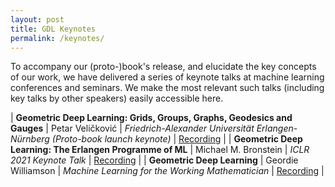 ```yaml
---
layout: post
title: GDL Keynotes
permalink: /keynotes/
---
```


To accompany our (proto-)book's release, and elucidate the key concepts of our work, we have delivered a series of keynote talks at machine learning conferences and seminars. We make the most relevant such talks (including key talks by other speakers) easily accessible here.

| **Geometric Deep Learning: Grids, Groups, Graphs, Geodesics and Gauges** | Petar Veličković | _Friedrich-Alexander Universität Erlangen-Nürnberg (Proto-book launch keynote)_ | [Recording](https://www.youtube.com/watch?v=9cxhvQK9ALQ) |
| **Geometric Deep Learning: The Erlangen Programme of ML** | Michael M. Bronstein | _ICLR 2021 Keynote Talk_ | [Recording](https://www.youtube.com/watch?v=w6Pw4MOzMuo) |
| **Geometric Deep Learning** | Geordie Williamson | _Machine Learning for the Working Mathematician_ | [Recording](https://www.youtube.com/watch?v=7pRIjJ_u2_c) |
